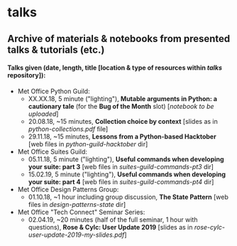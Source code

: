 # talks

## Archive of materials &amp; notebooks from presented talks &amp; tutorials (etc.)


#### Talks given (date, length, title [location & type of resources within *talks* repository]):


* Met Office Python Guild:
  * XX.XX.18, 5 minute ("lighting"), **Mutable arguments in Python: a cautionary tale** (for the **Bug of the Month** slot) [*notebook to be uploaded*]
  * 20.08.18, ~15 minutes, **Collection choice by context** [slides as in *python-collections.pdf* file]
  * 29.11.18, ~15 minutes, **Lessons from a Python-based Hacktober** [web files in *python-guild-hacktober* dir]
* Met Office Suites Guild:
  * 05.11.18, 5 minute ("lighting"), **Useful commands when developing your suite: part 3** [web files in *suites-guild-commands-pt3* dir]
  * 15.02.19, 5 minute ("lighting"), **Useful commands when developing your suite: part 4** [web files in *suites-guild-commands-pt4* dir]
* Met Office Design Patterns Group:
  * 01.10.18, ~1 hour including group discussion, **The State Pattern** [web files in *design-patterns-state* dir]
* Met Office "Tech Connect" Seminar Series:
  * 02.04.19, ~20 minutes (half of the full seminar, 1 hour with questions), **Rose & Cylc: User Update 2019** [slides as in *rose-cylc-user-update-2019-my-slides.pdf*]

